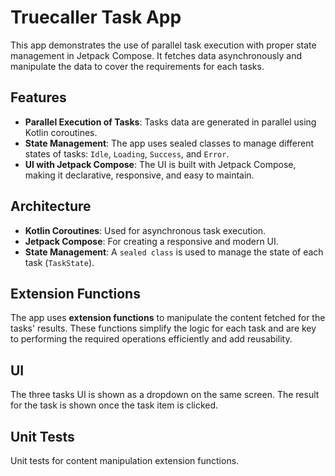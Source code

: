 # Truecaller Task App

This app demonstrates the use of parallel task execution with proper state management in Jetpack Compose. It fetches data asynchronously and manipulate the data to cover the requirements for each tasks.

## Features
- **Parallel Execution of Tasks**: Tasks data are generated in parallel using Kotlin coroutines.
- **State Management**: The app uses sealed classes to manage different states of tasks: `Idle`, `Loading`, `Success`, and `Error`.
- **UI with Jetpack Compose**: The UI is built with Jetpack Compose, making it declarative, responsive, and easy to maintain.

## Architecture
- **Kotlin Coroutines**: Used for asynchronous task execution.
- **Jetpack Compose**: For creating a responsive and modern UI.
- **State Management**: A `sealed class` is used to manage the state of each task (`TaskState`).

## Extension Functions
The app uses **extension functions** to manipulate the content fetched for the tasks' results. These functions simplify the logic for each task and are key to performing the required operations efficiently and add reusability.

## UI
The three tasks UI is shown as a dropdown on the same screen. The result for the task is shown once the task item is clicked. 


## Unit Tests
Unit tests for content manipulation extension functions. 